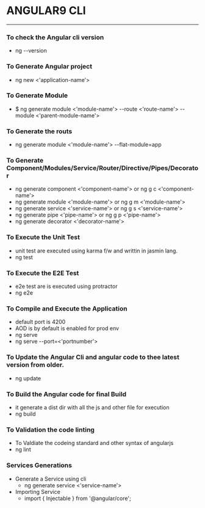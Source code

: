 # ANGULAR9 CLI 
---

### To check the Angular cli version 
* ng --version 

### To Generate Angular project 
* ng new <'application-name'>

### To Generate Module 
* $ ng generate module <'module-name'> --route <'route-name'> --module <'parent-module-name'>

### To Generate the routs 
* ng generate module <'module-name'> --flat-module=app


### To Generate Component/Modules/Service/Router/Directive/Pipes/Decorator
* ng generate component <'component-name'> or ng g c <'component-name'>
* ng generate module <'module-name'> or ng g m <'module-name'>
* ng generate service <'service-name'> or ng g s <'service-name'>
* ng generate pipe <'pipe-name'> or ng g p <'pipe-name'>
* ng generate decorator <'decorator-name'> 

### To Execute the Unit Test 
* unit test are executed using karma f/w and writtin in jasmin lang.
* ng test 

### To Execute the E2E Test 
* e2e test are is executed using protractor 
* ng e2e 

### To Compile and Execute the Application 
* default port is 4200
* AOD is by default is enabled for prod env 
* ng serve 
* ng serve --port=<'portnumber'>

### To Update the Angular Cli and angular code to thee latest version from older.
* ng update 

### To Build the Angular code for final Build 
* it generate a dist dir with all the js and other file for execution 
* ng build 

### To Validation the code linting 
* To Valdiate the codeing standard and other syntax of angularjs 
* ng lint 

### Services Generations 
* Generate a Service using cli 
	* ng generate service  <'service-name'>
* Importing Service 
	* import { Injectable } from '@angular/core';

